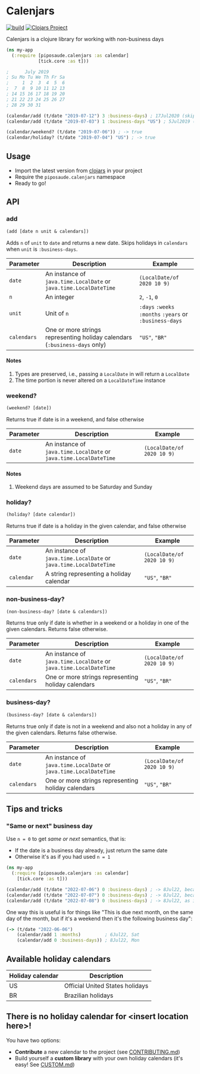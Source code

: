 # Calenjars
[![build](https://github.com/piposaude/calenjars/workflows/build-and-test/badge.svg)](https://github.com/piposaude/calenjars/actions/workflows/build-and-test.yml)
[![Clojars Project](https://img.shields.io/clojars/v/piposaude/calenjars.svg)](https://clojars.org/piposaude/calenjars)

Calenjars is a clojure library for working with non-business days

```clojure
(ns my-app
  (:require [piposaude.calenjars :as calendar]
            [tick.core :as t]))

;      July 2019
; Su Mo Tu We Th Fr Sa
;     1  2  3  4  5  6
;  7  8  9 10 11 12 13
; 14 15 16 17 18 19 20
; 21 22 23 24 25 26 27
; 28 29 30 31

(calendar/add (t/date "2019-07-12") 3 :business-days) ; 17Jul2020 (skips weekends)
(calendar/add (t/date "2019-07-03") 1 :business-days "US") ; 5Jul2019 (skips 4th of July as a US holiday)

(calendar/weekend? (t/date "2019-07-06")) ; -> true
(calendar/holiday? (t/date "2019-07-04") "US") ; -> true
```

## Usage

* Import the latest version from [clojars](https://clojars.org/piposaude/calenjars) in your project
* Require the `piposaude.calenjars` namespace
* Ready to go!

## API

### add

```clojure
(add [date n unit & calendars])
```

Adds `n` of `unit` to `date` and returns a new date. Skips holidays in `calendars` when `unit` is `:business-days`.

| Parameter   | Description                                                                | Example                                                 |
|-------------|----------------------------------------------------------------------------|---------------------------------------------------------|
| `date`      | An instance of `java.time.LocalDate` or `java.time.LocalDateTime`          | `(LocalDate/of 2020 10 9)`                              |
| `n`         | An integer                                                                 | `2`, `-1`, `0`                                          |
| `unit`      | Unit of `n`                                                                | `:days` `:weeks` `:months` `:years` or `:business-days` |
| `calendars` | One or more strings representing holiday calendars (`:business-days` only) | `"US"`, `"BR"`                                          |

#### Notes
1. Types are preserved, i.e., passing a `LocalDate` in will return a `LocalDate`
2. The time portion is never altered on a `LocalDateTime` instance

### weekend?

```clojure
(weekend? [date])
```

Returns true if date is in a weekend, and false otherwise

| Parameter   | Description                                                                | Example                    |
|-------------|----------------------------------------------------------------------------|----------------------------|
| `date`      | An instance of `java.time.LocalDate` or `java.time.LocalDateTime`          | `(LocalDate/of 2020 10 9)` |

#### Notes

1. Weekend days are assumed to be Saturday and Sunday

### holiday?

```clojure
(holiday? [date calendar])
```

Returns true if date is a holiday in the given calendar, and false otherwise

| Parameter  | Description                                                       | Example                    |
|------------|-------------------------------------------------------------------|----------------------------|
| `date`     | An instance of `java.time.LocalDate` or `java.time.LocalDateTime` | `(LocalDate/of 2020 10 9)` |
| `calendar` | A string representing a holiday calendar                          | `"US"`, `"BR"`             |

### non-business-day?

```clojure
(non-business-day? [date & calendars])
```

Returns true only if date is whether in a weekend or a holiday in one of the given calendars. Returns false otherwise.

| Parameter   | Description                                                       | Example                                                 |
|-------------|-------------------------------------------------------------------|---------------------------------------------------------|
| `date`      | An instance of `java.time.LocalDate` or `java.time.LocalDateTime` | `(LocalDate/of 2020 10 9)`                              |
| `calendars` | One or more strings representing holiday calendars                | `"US"`, `"BR"`                                          |

### business-day?

```clojure
(business-day? [date & calendars])
```

Returns true only if date is not in a weekend and also not a holiday in any of the given calendars. Returns false otherwise.

| Parameter   | Description                                                       | Example                                                 |
|-------------|-------------------------------------------------------------------|---------------------------------------------------------|
| `date`      | An instance of `java.time.LocalDate` or `java.time.LocalDateTime` | `(LocalDate/of 2020 10 9)`                              |
| `calendars` | One or more strings representing holiday calendars                | `"US"`, `"BR"`                                          |


## Tips and tricks

### "Same or next" business day

Use `n = 0` to get _same or next_ semantics, that is:

- If the date is a business day already, just return the same date
- Otherwise it's as if you had used `n = 1`

```clojure
(ns my-app
  (:require [piposaude.calenjars :as calendar]
    [tick.core :as t]))

(calendar/add (t/date "2022-07-06") 0 :business-days) ; -> 8Jul22, because 6Jul22 is a Saturday
(calendar/add (t/date "2022-07-07") 0 :business-days) ; -> 8Jul22, because 7Jul22 is a Sunday
(calendar/add (t/date "2022-07-08") 0 :business-days) ; -> 8Jul22, as it's a regular Monday
```

One way this is useful is for things like "This is due next month, on the same day of the month, but if it's a weekend then it's the following business day":

```clojure
(-> (t/date "2022-06-06")
    (calendar/add 1 :months)         ; 6Jul22, Sat
    (calendar/add 0 :business-days)) ; 8Jul22, Mon
```

## Available holiday calendars

| Holiday calendar | Description                     |
|------------------|---------------------------------|
| US               | Official United States holidays |
| BR               | Brazilian holidays              |

## There is no holiday calendar for &lt;insert location here&gt;!

You have two options:

* **Contribute** a new calendar to the project (see [CONTRIBUTING.md](CONTRIBUTING.md))
* Build yourself a **custom library** with your own holiday calendars (it's easy! See [CUSTOM.md](CUSTOM.md]))
